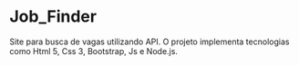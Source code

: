 # Job_Finder
Site para busca de vagas utilizando API. O projeto implementa tecnologias como Html 5, Css 3, Bootstrap, Js e Node.js.
